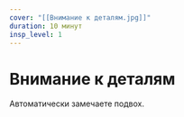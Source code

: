 ```yaml
---
cover: "[[Внимание к деталям.jpg]]"
duration: 10 минут
insp_level: 1
---
```

# Внимание к деталям

Автоматически замечаете подвох.
